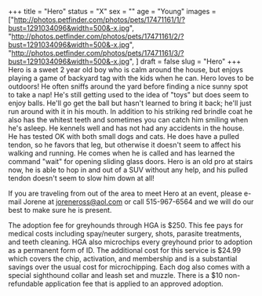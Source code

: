 +++
title = "Hero"
status = "X"
sex = ""
age = "Young"
images = ["http://photos.petfinder.com/photos/pets/17471161/1/?bust=1291034096&width=500&-x.jpg",
"http://photos.petfinder.com/photos/pets/17471161/2/?bust=1291034096&width=500&-x.jpg",
"http://photos.petfinder.com/photos/pets/17471161/3/?bust=1291034096&width=500&-x.jpg",
]
draft = false
slug = "Hero"
+++
Hero is a sweet 2 year old boy who is calm around the house, but enjoys playing a game of backyard tag with the kids when he can.  Hero loves to be outdoors!  He often sniffs around the yard before finding a nice sunny spot to take a nap!  He's still getting used to the idea of "toys" but does seem to enjoy balls.  He'll go get the ball but hasn't learned to bring it back;  he'll just run around with it in his mouth.  In addition to his striking red brindle coat he also has the whitest teeth and sometimes you can catch him smiling when he's asleep.  He kennels well and has not had any accidents in the house.  He has tested OK with both small dogs and cats.  He does have a pulled tendon, so he favors that leg, but otherwise it doesn't seem to affect his walking and running.  He comes when he is called and has learned the command "wait" for opening sliding glass doors.  Hero is an old pro at stairs now, he is able to hop in and out of a SUV without any help, and his pulled tendon doesn't seem to slow him down at all!


  If you are traveling from out of the area to meet Hero at an event, please e-mail Jorene at joreneross@aol.com or call 515-967-6564 and we will do our best to make sure he is present.

The adoption fee for greyhounds through HGA is $250. This fee pays for medical costs including spay/neuter surgery, shots, parasite treatments, and teeth cleaning.  HGA also microchips every greyhound prior to adoption as a permanent form of ID.  The additional cost for this service is $24.99 which covers the chip, activation, and membership and is a substantial savings over the usual cost for microchipping.  Each dog also comes with a special sighthound collar and leash set and muzzle. There is a $10 non-refundable application fee that is applied to an approved adoption.
